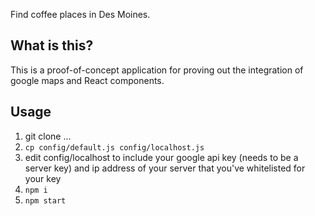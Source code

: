 Find coffee places in Des Moines.

## What is this?

This is a proof-of-concept application for proving out the integration of google maps and React components.

## Usage

1. git clone ...
2. `cp config/default.js config/localhost.js`
3. edit config/localhost to include your google api key (needs to be a server key) and ip address of your server that you've whitelisted for your key
4. `npm i`
5. `npm start`
